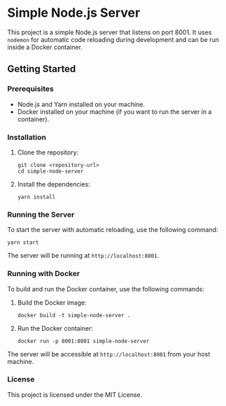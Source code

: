 # Simple Node.js Server

This project is a simple Node.js server that listens on port 8001. It uses `nodemon` for automatic code reloading during development and can be run inside a Docker container.

## Getting Started

### Prerequisites

- Node.js and Yarn installed on your machine.
- Docker installed on your machine (if you want to run the server in a container).

### Installation

1. Clone the repository:

   ```
   git clone <repository-url>
   cd simple-node-server
   ```

2. Install the dependencies:

   ```
   yarn install
   ```

### Running the Server

To start the server with automatic reloading, use the following command:

```
yarn start
```

The server will be running at `http://localhost:8001`.

### Running with Docker

To build and run the Docker container, use the following commands:

1. Build the Docker image:

   ```
   docker build -t simple-node-server .
   ```

2. Run the Docker container:

   ```
   docker run -p 8001:8001 simple-node-server
   ```

The server will be accessible at `http://localhost:8001` from your host machine.

### License

This project is licensed under the MIT License.